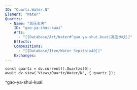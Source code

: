 ```yaml
---
ID: "Quartz.Water.N"
Element: "Water"
Quartzs:
  - Name: "高压水块"
    ID: "gao-ya-shui-kuai"
    Arts:
      - "[[Database/Art/Water#^gao-ya-shui-kuai|高压水块]]"
    Effects:
    Compositions:
      - "[[Database/Item/Water Sepith|x40]]"
    Exchanges:
---
```

```dataviewjs
const quartz = dv.current().Quartzs[0];
await dv.view('Views/Quartz/Water/N', { quartz });
```
^gao-ya-shui-kuai
